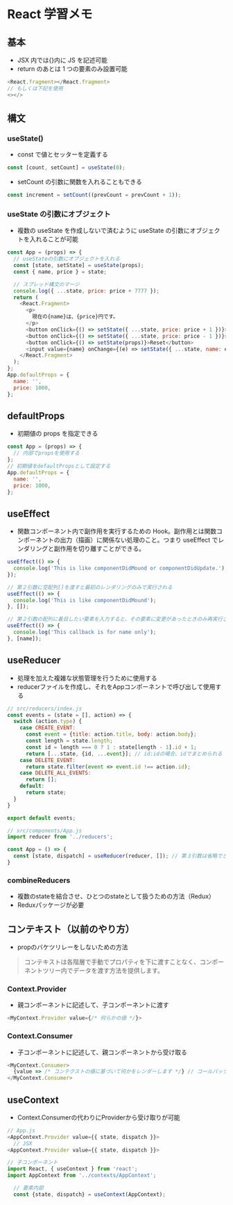 # React 学習メモ

## 基本

- JSX 内では{}内に JS を記述可能
- return のあとは 1 つの要素のみ設置可能

```javascript
<React.fragment></React.fragment>
// もしくは下記を使用
<></>
```

## 構文

### useState()

- const で値とセッターを定義する

```javascript
const [count, setCount] = useState(0);
```

- setCount の引数に関数を入れることもできる

```javascript
const increment = setCount((prevCount = prevCount + 1));
```

### useState の引数にオブジェクト

- 複数の useState を作成しないで済むように useState の引数にオブジェクトを入れることが可能

```javascript
const App = (props) => {
  // useStateの引数にオブジェクトを入れる
  const [state, setState] = useState(props);
  const { name, price } = state;

  // スプレッド構文のマージ
  console.log({ ...state, price: price + 7777 });
  return (
    <React.Fragment>
      <p>
        現在の{name}は、{price}円です。
      </p>
      <button onClick={() => setState({ ...state, price: price + 1 })}>+1</button>
      <button onClick={() => setState({ ...state, price: price - 1 })}>-1</button>
      <button onClick={() => setState(props)}>Reset</button>
      <input value={name} onChange={(e) => setState({ ...state, name: e.target.value })}></input>
    </React.Fragment>
  );
};
App.defaultProps = {
  name: '',
  price: 1000,
};
```

## defaultProps

- 初期値の props を指定できる

```javascript
const App = (props) => {
  // 内部でpropsを使用する
};
// 初期値をdefaultPropsとして設定する
App.defaultProps = {
  name: '',
  price: 1000,
};
```

## useEffect

- 関数コンポーネント内で副作用を実行するための Hook。副作用とは関数コンポーネントの出力（描画）に関係ない処理のこと。つまり useEffect でレンダリングと副作用を切り離すことができる。

```javascript
useEffect(() => {
  console.log('This is like componentDidMound or componentDidUpdate.');
});

// 第２引数に空配列[]を渡すと最初のレンダリングのみで実行される
useEffect(() => {
  console.log('This is like componentDidMound');
}, []);

// 第２引数の配列に着目したい要素を入力すると、その要素に変更があったときのみ再実行される
useEffect(() => {
  console.log('This callback is for name only');
}, [name]);
```

## useReducer
- 処理を加えた複雑な状態管理を行うために使用する
- reducerファイルを作成し、それをAppコンポーネントで呼び出して使用する
```javascript
// src/reducers/index.js
const events = (state = [], action) => {
  switch (action.type) {
    case CREATE_EVENT:
      const event = {title: action.title, body: action.body};
      const length = state.length;
      const id = length === 0 ? 1 : state[length - 1].id + 1;
      return [...state, {id, ...event}]; // id:idの場合、idでまとめられる
    case DELETE_EVENT:
      return state.filter(event => event.id !== action.id);
    case DELETE_ALL_EVENTS:
      return [];
    default:
      return state;
  }
}

export default events;

// src/components/App.js
import reducer from '../reducers';

const App = () => {
  const [state, dispatch] = useReducer(reducer, []); // 第３引数は省略できる
}
```

### combineReducers
- 複数のstateを結合させ、ひとつのstateとして扱うための方法（Redux）
- Reduxパッケージが必要

## コンテキスト（以前のやり方）
- propのバケツリレーをしないための方法
> コンテキストは各階層で手動でプロパティを下に渡すことなく、コンポーネントツリー内でデータを渡す方法を提供します。

### Context.Provider
- 親コンポーネントに記述して、子コンポーネントに渡す
```javascript
<MyContext.Provider value={/* 何らかの値 */}>
```
### Context.Consumer
- 子コンポーネントに記述して、親コンポーネントから受け取る
```javascript
<MyContext.Consumer>
  {value => /* コンテクストの値に基づいて何かをレンダーします */} // コールバック関数でJSXを返す
</MyContext.Consumer>
```

## useContext
- Context.Consumerの代わりにProviderから受け取りが可能
```javascript
// App.js
<AppContext.Provider value={{ state, dispatch }}>
  // JSX
<AppContext.Provider value={{ state, dispatch }}>

// 子コンポーネント
import React, { useContext } from 'react';
import AppContext from '../contexts/AppContext';

  // 要素内部
  const {state, dispatch} = useContext(AppContext);
```